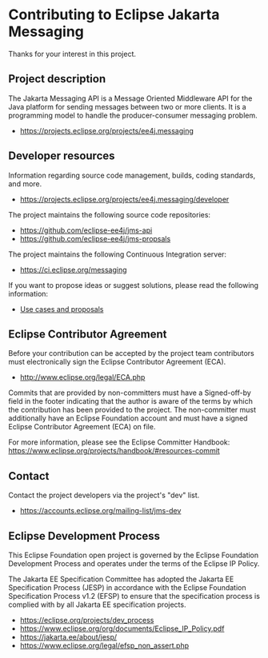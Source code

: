 # Contributing to Eclipse Jakarta Messaging

Thanks for your interest in this project.

## Project description

The Jakarta Messaging API is a Message Oriented Middleware API for the Java platform for sending messages between two or more clients. It is a programming model to handle the producer-consumer messaging problem.

* https://projects.eclipse.org/projects/ee4j.messaging

## Developer resources

Information regarding source code management, builds, coding standards, and
more.

* https://projects.eclipse.org/projects/ee4j.messaging/developer

The project maintains the following source code repositories:

* https://github.com/eclipse-ee4j/jms-api
* https://github.com/eclipse-ee4j/jms-propsals

The project maintains the following Continuous Integration server:

* https://ci.eclipse.org/messaging

If you want to propose ideas or suggest solutions, please read the following information:

* [Use cases and proposals](https://github.com/eclipse-ee4j/jms-api/wiki#use-cases-and-proposals)

## Eclipse Contributor Agreement

Before your contribution can be accepted by the project team contributors must
electronically sign the Eclipse Contributor Agreement (ECA).

* http://www.eclipse.org/legal/ECA.php

Commits that are provided by non-committers must have a Signed-off-by field in
the footer indicating that the author is aware of the terms by which the
contribution has been provided to the project. The non-committer must
additionally have an Eclipse Foundation account and must have a signed Eclipse
Contributor Agreement (ECA) on file.

For more information, please see the Eclipse Committer Handbook:
https://www.eclipse.org/projects/handbook/#resources-commit

## Contact

Contact the project developers via the project's "dev" list.

* https://accounts.eclipse.org/mailing-list/jms-dev

## Eclipse Development Process

This Eclipse Foundation open project is governed by the Eclipse Foundation
Development Process and operates under the terms of the Eclipse IP Policy.

The Jakarta EE Specification Committee has adopted the Jakarta EE Specification
Process (JESP) in accordance with the Eclipse Foundation Specification Process
v1.2 (EFSP) to ensure that the specification process is complied with by all
Jakarta EE specification projects.

* https://eclipse.org/projects/dev_process
* https://www.eclipse.org/org/documents/Eclipse_IP_Policy.pdf
* https://jakarta.ee/about/jesp/
* https://www.eclipse.org/legal/efsp_non_assert.php
